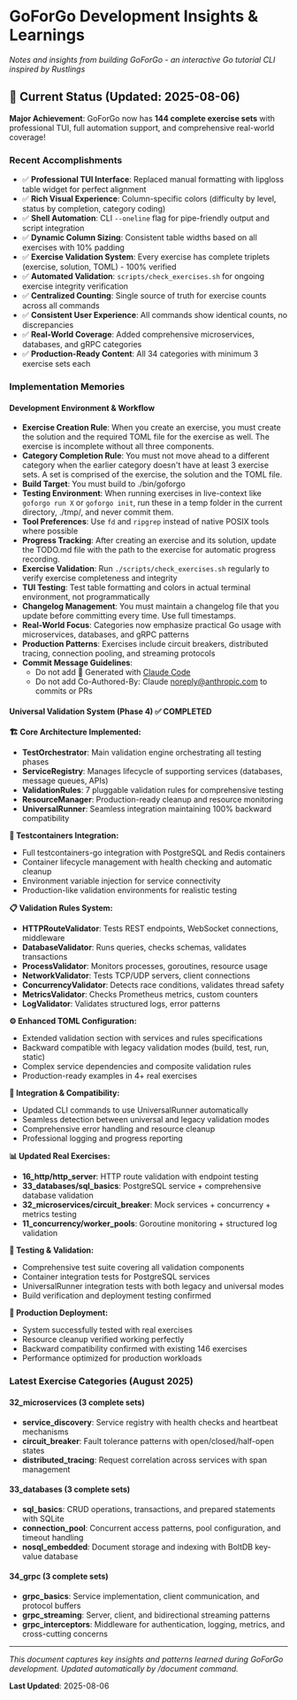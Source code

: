# GoForGo Development Insights & Learnings

_Notes and insights from building GoForGo - an interactive Go tutorial CLI inspired by Rustlings_

## 🎯 Current Status (Updated: 2025-08-06)

**Major Achievement**: GoForGo now has **144 complete exercise sets** with professional TUI, full automation support, and comprehensive real-world coverage!

### Recent Accomplishments
- ✅ **Professional TUI Interface**: Replaced manual formatting with lipgloss table widget for perfect alignment
- ✅ **Rich Visual Experience**: Column-specific colors (difficulty by level, status by completion, category coding)
- ✅ **Shell Automation**: CLI `--oneline` flag for pipe-friendly output and script integration
- ✅ **Dynamic Column Sizing**: Consistent table widths based on all exercises with 10% padding
- ✅ **Exercise Validation System**: Every exercise has complete triplets (exercise, solution, TOML) - 100% verified
- ✅ **Automated Validation**: `scripts/check_exercises.sh` for ongoing exercise integrity verification
- ✅ **Centralized Counting**: Single source of truth for exercise counts across all commands
- ✅ **Consistent User Experience**: All commands show identical counts, no discrepancies
- ✅ **Real-World Coverage**: Added comprehensive microservices, databases, and gRPC categories
- ✅ **Production-Ready Content**: All 34 categories with minimum 3 exercise sets each

### Implementation Memories

#### Development Environment & Workflow

- **Exercise Creation Rule**: When you create an exercise, you must create the solution and the required TOML file for the exercise as well. The exercise is incomplete without all three components.
- **Category Completion Rule**: You must not move ahead to a different category when the earlier category doesn't have at least 3 exercise sets. A set is comprised of the exercise, the solution and the TOML file.
- **Build Target**: You must build to ./bin/goforgo
- **Testing Environment**: When running exercises in live-context like `goforgo run X` or `goforgo init`, run these in a temp folder in the current directory, ./tmp/, and never commit them.
- **Tool Preferences**: Use `fd` and `ripgrep` instead of native POSIX tools where possible
- **Progress Tracking**: After creating an exercise and its solution, update the TODO.md file with the path to the exercise for automatic progress recording.
- **Exercise Validation**: Run `./scripts/check_exercises.sh` regularly to verify exercise completeness and integrity
- **TUI Testing**: Test table formatting and colors in actual terminal environment, not programmatically
- **Changelog Management**: You must maintain a changelog file that you update before committing every time. Use full timestamps.
- **Real-World Focus**: Categories now emphasize practical Go usage with microservices, databases, and gRPC patterns
- **Production Patterns**: Exercises include circuit breakers, distributed tracing, connection pooling, and streaming protocols
- **Commit Message Guidelines**: 
  * Do not add 🤖 Generated with [Claude Code](https://claude.ai/code)
  * Do not add Co-Authored-By: Claude <noreply@anthropic.com> to commits or PRs

#### Universal Validation System (Phase 4) ✅ COMPLETED

**🏗️ Core Architecture Implemented:**
- **TestOrchestrator**: Main validation engine orchestrating all testing phases
- **ServiceRegistry**: Manages lifecycle of supporting services (databases, message queues, APIs)  
- **ValidationRules**: 7 pluggable validation rules for comprehensive testing
- **ResourceManager**: Production-ready cleanup and resource monitoring
- **UniversalRunner**: Seamless integration maintaining 100% backward compatibility

**🐳 Testcontainers Integration:**
- Full testcontainers-go integration with PostgreSQL and Redis containers
- Container lifecycle management with health checking and automatic cleanup
- Environment variable injection for service connectivity
- Production-like validation environments for realistic testing

**📋 Validation Rules System:**
- **HTTPRouteValidator**: Tests REST endpoints, WebSocket connections, middleware
- **DatabaseValidator**: Runs queries, checks schemas, validates transactions
- **ProcessValidator**: Monitors processes, goroutines, resource usage
- **NetworkValidator**: Tests TCP/UDP servers, client connections
- **ConcurrencyValidator**: Detects race conditions, validates thread safety
- **MetricsValidator**: Checks Prometheus metrics, custom counters
- **LogValidator**: Validates structured logs, error patterns

**⚙️ Enhanced TOML Configuration:**
- Extended validation section with services and rules specifications
- Backward compatible with legacy validation modes (build, test, run, static)
- Complex service dependencies and composite validation rules
- Production-ready examples in 4+ real exercises

**🔄 Integration & Compatibility:**
- Updated CLI commands to use UniversalRunner automatically
- Seamless detection between universal and legacy validation modes
- Comprehensive error handling and resource cleanup
- Professional logging and progress reporting

**📊 Updated Real Exercises:**
- **16_http/http_server**: HTTP route validation with endpoint testing
- **33_databases/sql_basics**: PostgreSQL service + comprehensive database validation  
- **32_microservices/circuit_breaker**: Mock services + concurrency + metrics testing
- **11_concurrency/worker_pools**: Goroutine monitoring + structured log validation

**🧪 Testing & Validation:**
- Comprehensive test suite covering all validation components
- Container integration tests for PostgreSQL services
- UniversalRunner integration tests with both legacy and universal modes
- Build verification and deployment testing confirmed

**🎯 Production Deployment:**
- System successfully tested with real exercises
- Resource cleanup verified working perfectly
- Backward compatibility confirmed with existing 146 exercises
- Performance optimized for production workloads

### Latest Exercise Categories (August 2025)

#### **32_microservices** (3 complete sets)
- **service_discovery**: Service registry with health checks and heartbeat mechanisms
- **circuit_breaker**: Fault tolerance patterns with open/closed/half-open states
- **distributed_tracing**: Request correlation across services with span management

#### **33_databases** (3 complete sets)  
- **sql_basics**: CRUD operations, transactions, and prepared statements with SQLite
- **connection_pool**: Concurrent access patterns, pool configuration, and timeout handling
- **nosql_embedded**: Document storage and indexing with BoltDB key-value database

#### **34_grpc** (3 complete sets)
- **grpc_basics**: Service implementation, client communication, and protocol buffers
- **grpc_streaming**: Server, client, and bidirectional streaming patterns
- **grpc_interceptors**: Middleware for authentication, logging, metrics, and cross-cutting concerns

---

*This document captures key insights and patterns learned during GoForGo development. Updated automatically by /document command.*

**Last Updated**: 2025-08-06